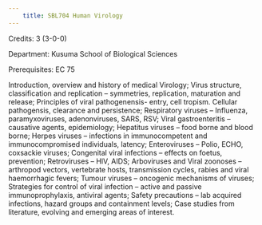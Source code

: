 ```yaml
---
    title: SBL704 Human Virology
---
```

Credits: 3 (3-0-0)

Department: Kusuma School of Biological Sciences

Prerequisites: EC 75

Introduction, overview and history of medical Virology; Virus structure, classification and replication – symmetries, replication, maturation and release; Principles of viral pathogenensis- entry, cell tropism. Cellular pathogensis, clearance and persistence; Respiratory viruses – Influenza, paramyxoviruses, adenonviruses, SARS, RSV; Viral gastroenteritis – causative agents, epidemiology; Hepatitus viruses – food borne and blood borne; Herpes viruses – infections in immunocompetent and immunocompromised individuals, latency; Enteroviruses – Polio, ECHO, coxsackie viruses; Congenital viral infections – effects on foetus, prevention; Retroviruses – HIV, AIDS; Arboviruses and Viral zoonoses – arthropod vectors, vertebrate hosts, transmission cycles, rabies and viral haemorrhagic fevers; Tumour viruses – oncogenic mechanisms of viruses; Strategies for control of viral infection – active and passive immunoprophylaxis, antiviral agents; Safety precautions – lab acquired infections, hazard groups and containment levels; Case studies from literature, evolving and emerging areas of interest.